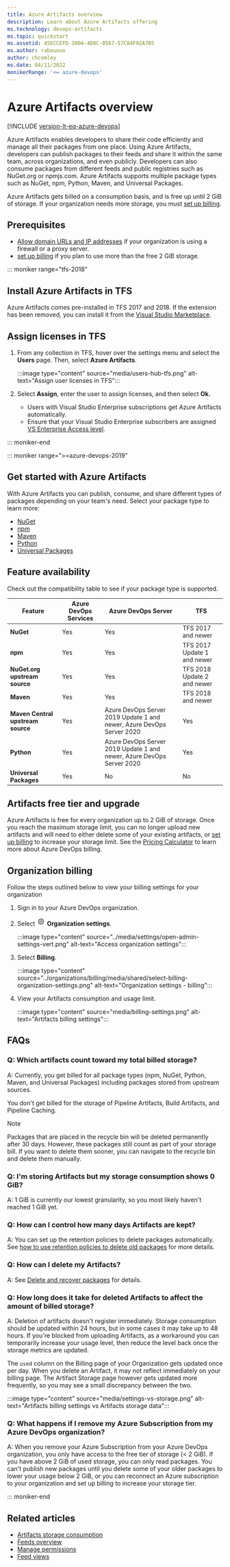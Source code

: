 ```yaml
---
title: Azure Artifacts overview
description: Learn about Azure Artifacts offering
ms.technology: devops-artifacts
ms.topic: quickstart
ms.assetid: 45ECCEFD-3804-4D8C-8567-57C84F92A705
ms.author: rabououn
author: chcomley
ms.date: 04/11/2022
monikerRange: '<= azure-devops'
---
```


# Azure Artifacts overview

[!INCLUDE [version-lt-eq-azure-devops](../includes/version-lt-eq-azure-devops.md)]

Azure Artifacts enables developers to share their code efficiently and manage all their packages from one place. Using Azure Artifacts, developers can publish packages to their feeds and share it within the same team, across organizations, and even publicly. Developers can also consume packages from different feeds and public registries such as NuGet.org or npmjs.com. Azure Artifacts supports multiple package types such as NuGet, npm, Python, Maven, and Universal Packages.

Azure Artifacts gets billed on a consumption basis, and is free up until 2 GiB of storage. If your organization needs more storage, you must [set up billing](../organizations/billing/set-up-billing-for-your-organization-vs.md).

## Prerequisites

- [Allow domain URLs and IP addresses](../organizations/security/allow-list-ip-url.md) if your organization is using a firewall or a proxy server.
- [set up billing](../organizations/billing/set-up-billing-for-your-organization-vs.md) if you plan to use more than the free 2 GiB storage.

::: moniker range="tfs-2018"

## Install Azure Artifacts in TFS

Azure Artifacts comes pre-installed in TFS 2017 and 2018. If the extension has been removed, you can install it from the [Visual Studio Marketplace](https://marketplace.visualstudio.com/items?itemName=ms.feed).

## Assign licenses in TFS

1. From any collection in TFS, hover over the settings menu and select the **Users** page. Then, select **Azure Artifacts**.

    :::image type="content" source="media/users-hub-tfs.png" alt-text="Assign user licenses in TFS":::

2. Select **Assign**, enter the user to assign licenses, and then select **Ok.**

   * Users with Visual Studio Enterprise subscriptions get Azure Artifacts automatically.  
   * Ensure that your Visual Studio Enterprise subscribers are assigned [VS Enterprise Access level](../organizations/security/change-access-levels.md).

::: moniker-end

::: moniker range=">=azure-devops-2019"

## Get started with Azure Artifacts

With Azure Artifacts you can publish, consume, and share different types of packages depending on your team's need. Select your package type to learn more: 

- [NuGet](./get-started-nuget.md)
- [npm](./get-started-npm.md)
- [Maven](./get-started-maven.md)
- [Python](./quickstarts/python-packages.md)
- [Universal Packages](./quickstarts/universal-packages.md)

## Feature availability

Check out the compatibility table to see if your package type is supported.

| Feature                           | Azure DevOps Services  |          Azure DevOps Server          |                    TFS                       |
|-----------------------------------|------------------------| --------------------------------------|  --------------------------------------------|
| **NuGet**                         | Yes                    | Yes                                   | TFS 2017 and newer                           |
| **npm**                           | Yes                    | Yes                                   | TFS 2017 Update 1 and newer                  |
| **NuGet.org upstream source**     | Yes                    | Yes                                   | TFS 2018 Update 2 and newer                  |
| **Maven**                         | Yes                    | Yes                                   | TFS 2018 and newer                           |
| **Maven Central upstream source** | Yes                    | Azure DevOps Server 2019 Update 1 and newer, Azure DevOps Server 2020| Yes           |
| **Python**                        | Yes                    | Azure DevOps Server 2019 Update 1 and newer, Azure DevOps Server 2020| Yes           |
| **Universal Packages**            | Yes                    | No                                    | No                                           |

## Artifacts free tier and upgrade

Azure Artifacts is free for every organization up to 2 GiB of storage. Once you reach the maximum storage limit, you can no longer upload new artifacts and will need to either delete some of your existing artifacts, or [set up billing](../organizations/billing/set-up-billing-for-your-organization-vs.md) to increase your storage limit. See the [Pricing Calculator](https://azure.microsoft.com/pricing/details/devops/azure-devops-services/) to learn more about Azure DevOps billing.

## Organization billing

Follow the steps outlined below to view your billing settings for your organization 
 
1. Sign in to your Azure DevOps organization.
 
1. Select ![gear icon](../media/icons/gear-icon.png) **Organization settings**. 

    :::image type="content" source="../media/settings/open-admin-settings-vert.png" alt-text="Access organization settings":::

1. Select **Billing**. 

    :::image type="content" source="../organizations/billing/media/shared/select-billing-organization-settings.png" alt-text="Organization settings - billing":::
 
1. View your Artifacts consumption and usage limit.

    :::image type="content" source="media/billing-settings.png" alt-text="Artifacts billing settings":::

## FAQs

### Q: Which artifacts count toward my total billed storage?

A: Currently, you get billed for all package types (npm, NuGet, Python, Maven, and Universal Packages) including packages stored from upstream sources.

You don't get billed for the storage of Pipeline Artifacts, Build Artifacts, and Pipeline Caching.

> [!NOTE]
> Packages that are placed in the recycle bin will be deleted permanently after 30 days. However, these packages still count as part of your storage bill. If you want to delete them sooner, you can navigate to the recycle bin and delete them manually.

### Q: I'm storing Artifacts but my storage consumption shows 0 GiB?

A: 1 GiB is currently our lowest granularity, so you most likely haven't reached 1 GiB yet. 

### Q: How can I control how many days Artifacts are kept?

A: You can set up the retention policies to delete packages automatically. See [how to use retention policies to delete old packages](how-to/delete-and-recover-packages.md#delete-packages-automatically-with-retention-policies) for more details.

### Q: How can I delete my Artifacts? 

A: See [Delete and recover packages](how-to/delete-and-recover-packages.md) for details. 

### Q: How long does it take for deleted Artifacts to affect the amount of billed storage?

A: Deletion of artifacts doesn't register immediately. Storage consumption should be updated within 24 hours, but in some cases it may take up to 48 hours. If you're blocked from uploading Artifacts, as a workaround you can temporarily increase your usage level, then reduce the level back once the storage metrics are updated.

The `used` column on the Billing page of your Organization gets updated once per day. When you delete an Artifact, it may not reflect immediately on your billing page. The Artifact Storage page however gets updated more frequently, so you may see a small discrepancy between the two.  

:::image type="content" source="media/settings-vs-storage.png" alt-text="Artifacts billing settings vs Artifacts storage data":::

### Q: What happens if I remove my Azure Subscription from my Azure DevOps organization?

A: When you remove your Azure Subscription from your Azure DevOps organization, you only have access to the free tier of storage (< 2 GiB). If you have above 2 GiB of used storage, you can only read packages. You can't publish new packages until you delete some of your older packages to lower your usage below 2 GiB, or you can reconnect an Azure subscription to your organization and set up billing to increase your storage tier.

::: moniker-end

## Related articles

- [Artifacts storage consumption](./artifact-storage.md)
- [Feeds overview](./concepts/feeds.md)
- [Manage permissions](./feeds/feed-permissions.md)
- [Feed views](./concepts/views.md)
